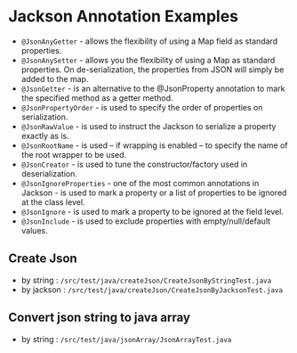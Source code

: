 
# Jackson Annotation Examples

* `@JsonAnyGetter` -  allows the flexibility of using a Map field as standard properties.
* `@JsonAnySetter` -  allows you the flexibility of using a Map as standard properties. On de-serialization, the properties from JSON will simply be added to the map.
* `@JsonGetter` -  is an alternative to the @JsonProperty annotation to mark the specified method as a getter method.
* `@JsonPropertyOrder` -  is used to specify the order of properties on serialization.
* `@JsonRawValue` -  is used to instruct the Jackson to serialize a property exactly as is.
* `@JsonRootName` -  is used – if wrapping is enabled – to specify the name of the root wrapper to be used.
* `@JsonCreator` - is used to tune the constructor/factory used in deserialization.
* `@JsonIgnoreProperties` - one of the most common annotations in Jackson - is used to mark a property or a list of properties to be ignored at the class level.
* `@JsonIgnore` - is used to mark a property to be ignored at the field level.
* `@JsonInclude` - is used to exclude properties with empty/null/default values.

##  Create Json 

* by string : `/src/test/java/createJson/CreateJsonByStringTest.java`
* by jackson : `/src/test/java/createJson/CreateJsonByJacksonTest.java`

##  Convert json string to java array

* by string : `/src/test/java/jsonArray/JsonArrayTest.java`
